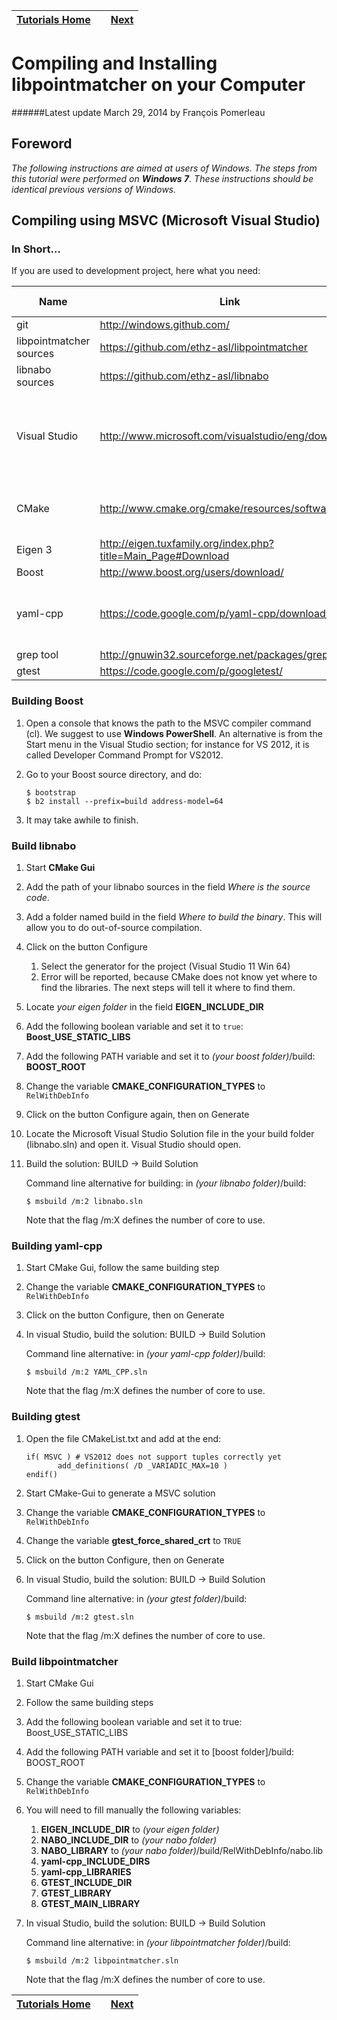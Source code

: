 | [Tutorials Home](Tutorials.md)    | | [Next](Datafilters.md) |
| ------------- |:-------------:| -----:|

# Compiling and Installing libpointmatcher on your Computer
######Latest update March 29, 2014 by François Pomerleau

## Foreword
*The following instructions are aimed at users of Windows.  The steps from this tutorial were performed on __Windows 7__.  These instructions should be identical previous versions of Windows.*


## Compiling using MSVC (Microsoft Visual Studio)

### In Short...

If you are used to development project, here what you need:


| Name   | Link | Version tested|
|  -------------  | ------------- | -- |
|  git | <http://windows.github.com/> | v1.0 |
|  libpointmatcher sources   | <https://github.com/ethz-asl/libpointmatcher> | |
| libnabo sources | <https://github.com/ethz-asl/libnabo> |  |
| Visual Studio |  <http://www.microsoft.com/visualstudio/eng/downloads>  | Visual Studio 2012 Express for Windows Desktop |
| CMake | <http://www.cmake.org/cmake/resources/software.html> | cmake-2.8.11.2-win32-x86.exe|
| Eigen 3 | <http://eigen.tuxfamily.org/index.php?title=Main_Page#Download>  |v3.2.0 |
| Boost | <http://www.boost.org/users/download/> | v1.54.0 |
| yaml-cpp | <https://code.google.com/p/yaml-cpp/downloads/list>| v0.3.0, **Not working with v0.5.0**|
| grep tool | <http://gnuwin32.sourceforge.net/packages/grep.htm>| v2.5.4 |
| gtest | <https://code.google.com/p/googletest/> | v1.7.0 |



### Building Boost
1. Open a console that knows the path to the MSVC compiler command (cl). We suggest to use **Windows PowerShell**. An alternative is from the Start menu in the Visual Studio section; for instance for VS 2012, it is called Developer Command Prompt for VS2012.
1. Go to your Boost source directory, and do:

    ```
    $ bootstrap
    $ b2 install --prefix=build address-model=64
    ```

1. It may take awhile to finish.


### Build libnabo 
1. Start **CMake Gui**

1. Add the path of your libnabo sources in the field _Where is the source code_.
1. Add a folder named build in the field _Where to build the binary_. This will allow you to do out-of-source compilation.
1. Click on the button Configure
    1. Select the generator for the project (Visual Studio 11 Win 64)
    1. Error will be reported, because CMake does not know yet where to find the libraries. The next steps will tell it where to find them.

1. Locate _your eigen folder_ in the field **EIGEN_INCLUDE_DIR**

1. Add the following boolean variable and set it to `true`: **Boost_USE_STATIC_LIBS**

1. Add the following PATH variable and set it to _(your boost folder)_/build: **BOOST_ROOT**

1. Change the variable **CMAKE_CONFIGURATION_TYPES** to `RelWithDebInfo`

1. Click on the button Configure again, then on Generate

1. Locate the Microsoft Visual Studio Solution file in the your build folder (libnabo.sln) and open it. Visual Studio should open.

1. Build the solution: BUILD -> Build Solution

    Command line alternative for building: in _(your libnabo folder)_/build:
    
    ```
    $ msbuild /m:2 libnabo.sln
    ```
    
    Note that the flag /m:X defines the number of core to use.
    

### Building yaml-cpp
1. Start CMake Gui, follow the same building step

1. Change the variable **CMAKE_CONFIGURATION_TYPES** to `RelWithDebInfo`

1. Click on the button Configure, then on Generate

1. In visual Studio, build the solution: BUILD -> Build Solution

    Command line alternative: in _(your yaml-cpp folder)_/build:
    
    ```
    $ msbuild /m:2 YAML_CPP.sln
    ```
    
    Note that the flag /m:X defines the number of core to use.
    

### Building gtest
1. Open the file CMakeList.txt and add at the end:

    ```
    if( MSVC ) # VS2012 does not support tuples correctly yet
    	   add_definitions( /D _VARIADIC_MAX=10 )
    endif()
    ```
    
1. Start CMake-Gui to generate a MSVC solution

1. Change the variable **CMAKE_CONFIGURATION_TYPES** to `RelWithDebInfo`

1. Change the variable **gtest_force_shared_crt** to `TRUE`

1. Click on the button Configure, then on Generate

1. In visual Studio, build the solution: BUILD -> Build Solution

    Command line alternative: in _(your gtest folder)_/build:
    
    ```
    $ msbuild /m:2 gtest.sln
    ```
    
    Note that the flag /m:X defines the number of core to use.
    
### Build libpointmatcher
1. Start CMake Gui

1. Follow the same building steps

1. Add the following boolean variable and set it to true: Boost_USE_STATIC_LIBS

1. Add the following PATH variable and set it to [boost folder]/build: BOOST_ROOT

1. Change the variable **CMAKE_CONFIGURATION_TYPES** to `RelWithDebInfo`

1. You will need to fill manually the following variables:
    
    1. **EIGEN_INCLUDE_DIR** to _(your eigen folder)_
    1. **NABO_INCLUDE_DIR** to _(your nabo folder)_
    1. **NABO_LIBRARY** to _(your nabo folder)_/build/RelWithDebInfo/nabo.lib
    1. **yaml-cpp_INCLUDE_DIRS**
    1. **yaml-cpp_LIBRARIES**
    1. **GTEST_INCLUDE_DIR**
    1. **GTEST_LIBRARY**
    1. **GTEST_MAIN_LIBRARY**
    
1. In visual Studio, build the solution: BUILD -> Build Solution

    Command line alternative: in _(your libpointmatcher folder)_/build:
    
    ```
    $ msbuild /m:2 libpointmatcher.sln
    ```
    
    Note that the flag /m:X defines the number of core to use.
 
 
| [Tutorials Home](Tutorials.md)    | | [Next](Datafilters.md) |
| ------------- |:-------------:| -----:|
